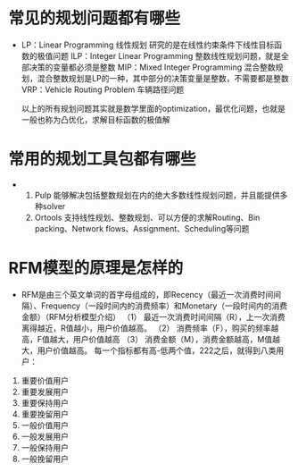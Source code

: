 
# 常见的规划问题都有哪些
- LP：Linear Programming 线性规划 研究的是在线性约束条件下线性目标函数的极值问题
  ILP：Integer Linear Programming 整数线性规划问题，就是全部决策的变量都必须是整数
  MIP：Mixed Integer Programming 混合整数规划，混合整数规划是LP的一种，其中部分的决策变量是整数，不需要都是整数
  VRP：Vehicle Routing Problem 车辆路径问题

  以上的所有规划问题其实就是数学里面的optimization，最优化问题，也就是一般也称为凸优化，求解目标函数的极值解



# 常用的规划工具包都有哪些
- 1. Pulp 能够解决包括整数规划在内的绝大多数线性规划问题，并且能提供多种solver
  2. Ortools 支持线性规划、整数规划、可以方便的求解Routing、Bin packing、Network flows、Assignment、Scheduling等问题



# RFM模型的原理是怎样的
- RFM是由三个英文单词的首字母组成的，即Recency（最近一次消费时间间隔）、Frequency（一段时间内的消费频率）和Monetary（一段时间内的消费金额）（RFM分析模型介绍）
（1） 最近一次消费时间间隔（R），上一次消费离得越近，R值越小，用户价值越高。
（2） 消费频率（F），购买的频率越高，F值越大，用户价值越高
（3） 消费金额（M），消费金额越高，M值越大，用户价值越高。
 每一个指标都有高-低两个值，222之后，就得到八类用户：
 1. 重要价值用户
 2. 重要发展用户
 3. 重要保持用户
 4. 重要挽留用户
 5. 一般价值用户
 6. 一般发展用户
 7. 一般保持用户
 8. 一般挽留用户



